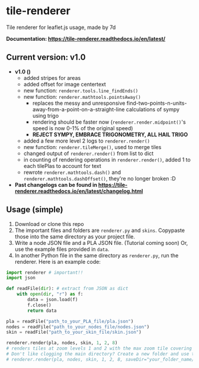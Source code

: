 # tile-renderer
Tile renderer for leaflet.js usage, made by 7d

**Documentation: https://tile-renderer.readthedocs.io/en/latest/**

## Current version: v1.0
* **v1.0 ()**
  * added stripes for areas
  * added offset for image centertext
  * new function: `renderer.tools.line_findEnds()`
  * new function: `renderer.mathtools.pointsAway()`
    * replaces the messy and unresponsive find-two-points-n-units-away-from-a-point-on-a-straight-line calculations of sympy using trigo
    * rendering should be faster now (`renderer.render.midpoint()`'s speed is now 0-1% of the original speed)
    * **REJECT SYMPY, EMBRACE TRIGONOMETRY, ALL HAIL TRIGO**
  * added a few more level 2 logs to `renderer.render()`
  * new function: `renderer.tileMerge()`, used to merge tiles
  * changed output of `renderer.render()` from list to dict
  * in counting of rendering operations in `renderer.render()`, added 1 to each tilePlas to account for text
  * rewrote `renderer.mathtools.dash()` and `renderer.mathtools.dashOffset()`, they're no longer broken :D
* **Past changelogs can be found in https://tile-renderer.readthedocs.io/en/latest/changelog.html**

## Usage (simple)
1. Download or clone this repo
2. The important files and folders are `renderer.py` and `skins`. Copypaste those into the same directory as your project file.
3. Write a node JSON file and a PLA JSON file. (Tutorial coming soon) Or, use the example files provided in `data`.
4. In another Python file in the same directory as `renderer.py`, run the renderer. Here is an example code:
```python
import renderer # important!!
import json

def readFile(dir): # extract from JSON as dict
    with open(dir, "r") as f:
        data = json.load(f)
        f.close()
        return data

pla = readFile("path_to_your_PLA_file/pla.json")
nodes = readFile("path_to_your_nodes_file/nodes.json")
skin = readFile("path_to_your_skin_file/skin.json")

renderer.render(pla, nodes, skin, 1, 2, 8)
# renders tiles at zoom levels 1 and 2 with the max zoom tile covering 8 units
# Don't like clogging the main directory? Create a new folder and use this instead:
# renderer.render(pla, nodes, skin, 1, 2, 8, saveDir="your_folder_name/")
```